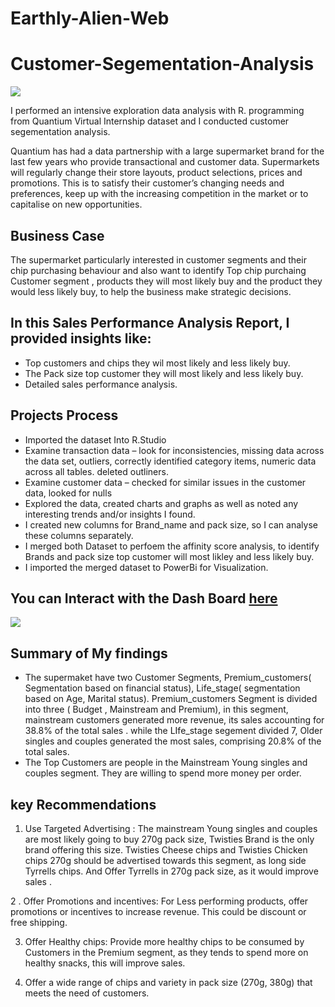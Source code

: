 # Earthly-Alien-Web

# Customer-Segementation-Analysis

![](files/seg2.jpg)

I performed an intensive exploration data analysis with R. programming from Quantium Virtual Internship dataset and I conducted customer segementation analysis.

Quantium has had a data partnership with a large supermarket brand for the last few years who provide transactional and customer data. Supermarkets will regularly change their store layouts, product selections, prices and promotions. This is to satisfy their customer’s changing needs and preferences, keep up with the increasing competition in the market or to capitalise on new opportunities.

## Business Case
The supermarket  particularly interested in customer segments and their chip purchasing behaviour and also want to identify  Top chip purchaing Customer segment , products they will most likely buy and the product they would less likely buy, to help the business make strategic decisions. 

## In this Sales Performance Analysis Report, I provided insights like:
* Top customers and chips they wil most likely and less likely buy.
* The Pack size top customer they will most likely and less likely buy.
* Detailed sales performance analysis.

## Projects Process
* Imported the dataset Into R.Studio
* Examine transaction data – look for inconsistencies, missing data across the data set, outliers, correctly identified category items, numeric data across all tables.
deleted outliners.
* Examine customer data – checked for similar issues in the customer data, looked for nulls 
* Explored the data, created charts and graphs as well as noted any interesting trends and/or insights I found.
* I created new columns for Brand_name and pack size, so I can analyse these columns separately.
* I merged both Dataset to perfoem the affinity score analysis, to identify Brands and pack size top customer will most likley and less likely buy.
* I imported the merged dataset to PowerBi for Visualization.

 ## You can Interact with the Dash Board [here]([url](https://app.powerbi.com/view?r=eyJrIjoiZTE1YmJhMzEtZDNlYi00NmFhLWE3NjItZmM2MGJmMTM3NmZiIiwidCI6IjA1NmU1MmZmLTNmY2ItNGY2Yi04MjUxLTQ4MWVhMTIwZmQ0MSJ9))

![](Dashboard_Customer_seg.jpg)

## Summary of My findings
* The supermaket have two Customer Segments, Premium_customers( Segmentation based on financial status), Life_stage( segmentation based on Age, Marital status). Premium_customers Segment is divided into three ( Budget , Mainstream and Premium), in this segment, mainstream customers generated more revenue, its sales accounting for 38.8% of the total sales . while the LIfe_stage segement divided 7, Older singles and couples generated the most sales, comprising 20.8% of the total sales.
* The Top Customers are people in the Mainstream Young singles and couples segment. They are willing to spend more money per order.

## key Recommendations
1. Use Targeted Advertising :  The mainstream Young singles and couples are most likely going to buy 270g pack size, Twisties Brand is the only brand offering this size. Twisties Cheese chips and Twisties Chicken chips 270g should be advertised towards this segment, as long side Tyrrells chips. And Offer Tyrrells in 270g pack size, as it would improve sales .

2 . Offer Promotions and incentives: For  Less performing products, offer promotions or incentives to increase revenue. This could be discount or free shipping.

3.  Offer Healthy chips: Provide more healthy chips to be consumed by Customers in the Premium segment, as they tends to spend more on healthy snacks, this will improve sales.

4.  Offer a wide range of chips and variety in pack size (270g, 380g) that meets the need of customers.
